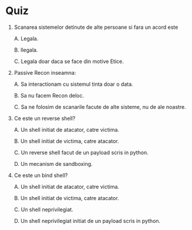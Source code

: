 # Quiz

1.  Scanarea sistemelor detinute de alte persoane si fara un acord este

    A. Legala.
    
    B. Ilegala.
    
    C. Legala doar daca se face din motive Etice.

1.  Passive Recon inseamna:

    A. Sa interactionam cu sistemul tinta doar o data.
    
    B. Sa nu facem Recon deloc.
    
    C. Sa ne folosim de scanarile facute de alte sisteme, nu de ale noastre.

1.  Ce este un reverse shell?

    A. Un shell initiat de atacator, catre victima.
    
    B. Un shell initiat de victima, catre atacator.
    
    C. Un reverse shell facut de un payload scris in python.
    
    D. Un mecanism de sandboxing.

1.  Ce este un bind shell?

    A. Un shell initiat de atacator, catre victima.
    
    B. Un shell initiat de victima, catre atacator.
    
    C. Un shell neprivilegiat.
    
    D. Un shell neprivilegiat initiat de un payload scris in python.

